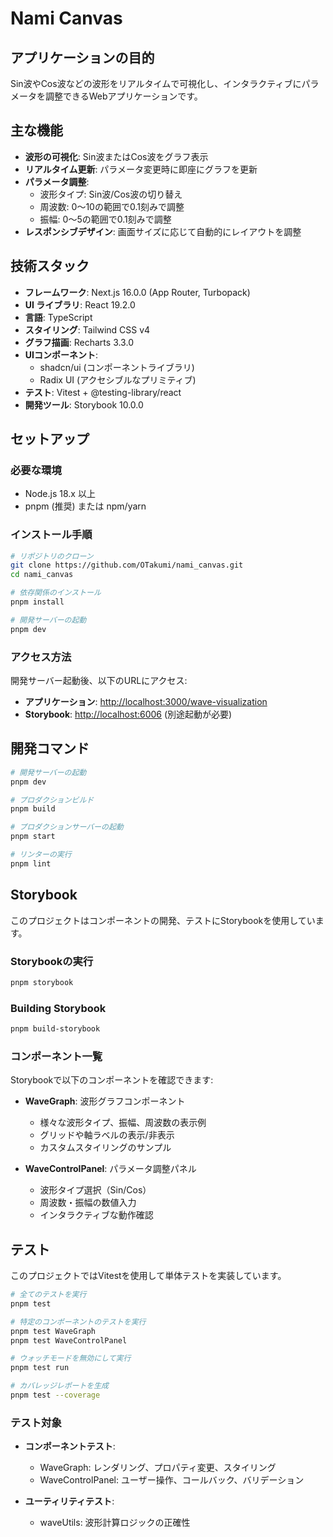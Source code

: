 # Nami Canvas

## アプリケーションの目的

Sin波やCos波などの波形をリアルタイムで可視化し、インタラクティブにパラメータを調整できるWebアプリケーションです。

## 主な機能

- **波形の可視化**: Sin波またはCos波をグラフ表示
- **リアルタイム更新**: パラメータ変更時に即座にグラフを更新
- **パラメータ調整**:
  - 波形タイプ: Sin波/Cos波の切り替え
  - 周波数: 0〜10の範囲で0.1刻みで調整
  - 振幅: 0〜5の範囲で0.1刻みで調整
- **レスポンシブデザイン**: 画面サイズに応じて自動的にレイアウトを調整

## 技術スタック

- **フレームワーク**: Next.js 16.0.0 (App Router, Turbopack)
- **UI ライブラリ**: React 19.2.0
- **言語**: TypeScript
- **スタイリング**: Tailwind CSS v4
- **グラフ描画**: Recharts 3.3.0
- **UIコンポーネント**:
  - shadcn/ui (コンポーネントライブラリ)
  - Radix UI (アクセシブルなプリミティブ)
- **テスト**: Vitest + @testing-library/react
- **開発ツール**: Storybook 10.0.0

## セットアップ

### 必要な環境

- Node.js 18.x 以上
- pnpm (推奨) または npm/yarn

### インストール手順

```bash
# リポジトリのクローン
git clone https://github.com/OTakumi/nami_canvas.git
cd nami_canvas

# 依存関係のインストール
pnpm install

# 開発サーバーの起動
pnpm dev
```

### アクセス方法

開発サーバー起動後、以下のURLにアクセス:

- **アプリケーション**: [http://localhost:3000/wave-visualization](http://localhost:3000/wave-visualization)
- **Storybook**: [http://localhost:6006](http://localhost:6006) (別途起動が必要)

## 開発コマンド

```bash
# 開発サーバーの起動
pnpm dev

# プロダクションビルド
pnpm build

# プロダクションサーバーの起動
pnpm start

# リンターの実行
pnpm lint

```

## Storybook

このプロジェクトはコンポーネントの開発、テストにStorybookを使用しています。

### Storybookの実行

```bash
pnpm storybook
```

### Building Storybook

```bash
pnpm build-storybook
```

### コンポーネント一覧

Storybookで以下のコンポーネントを確認できます:

- **WaveGraph**: 波形グラフコンポーネント
  - 様々な波形タイプ、振幅、周波数の表示例
  - グリッドや軸ラベルの表示/非表示
  - カスタムスタイリングのサンプル

- **WaveControlPanel**: パラメータ調整パネル
  - 波形タイプ選択（Sin/Cos）
  - 周波数・振幅の数値入力
  - インタラクティブな動作確認

## テスト

このプロジェクトではVitestを使用して単体テストを実装しています。

```bash
# 全てのテストを実行
pnpm test

# 特定のコンポーネントのテストを実行
pnpm test WaveGraph
pnpm test WaveControlPanel

# ウォッチモードを無効にして実行
pnpm test run

# カバレッジレポートを生成
pnpm test --coverage
```

### テスト対象

- **コンポーネントテスト**:
  - WaveGraph: レンダリング、プロパティ変更、スタイリング
  - WaveControlPanel: ユーザー操作、コールバック、バリデーション

- **ユーティリティテスト**:
  - waveUtils: 波形計算ロジックの正確性
